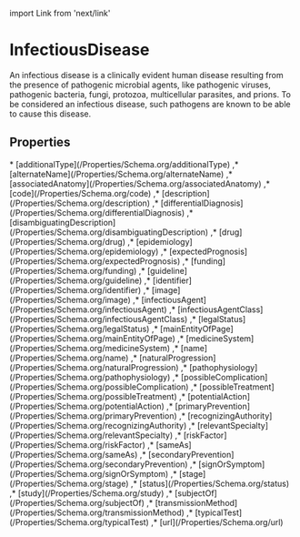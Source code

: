 import Link from 'next/link'

# InfectiousDisease

An infectious disease is a clinically evident human disease resulting from the presence of pathogenic microbial agents, like pathogenic viruses, pathogenic bacteria, fungi, protozoa, multicellular parasites, and prions. To be considered an infectious disease, such pathogens are known to be able to cause this disease.

## Properties

<Grid>
* [additionalType](/Properties/Schema.org/additionalType)
,* [alternateName](/Properties/Schema.org/alternateName)
,* [associatedAnatomy](/Properties/Schema.org/associatedAnatomy)
,* [code](/Properties/Schema.org/code)
,* [description](/Properties/Schema.org/description)
,* [differentialDiagnosis](/Properties/Schema.org/differentialDiagnosis)
,* [disambiguatingDescription](/Properties/Schema.org/disambiguatingDescription)
,* [drug](/Properties/Schema.org/drug)
,* [epidemiology](/Properties/Schema.org/epidemiology)
,* [expectedPrognosis](/Properties/Schema.org/expectedPrognosis)
,* [funding](/Properties/Schema.org/funding)
,* [guideline](/Properties/Schema.org/guideline)
,* [identifier](/Properties/Schema.org/identifier)
,* [image](/Properties/Schema.org/image)
,* [infectiousAgent](/Properties/Schema.org/infectiousAgent)
,* [infectiousAgentClass](/Properties/Schema.org/infectiousAgentClass)
,* [legalStatus](/Properties/Schema.org/legalStatus)
,* [mainEntityOfPage](/Properties/Schema.org/mainEntityOfPage)
,* [medicineSystem](/Properties/Schema.org/medicineSystem)
,* [name](/Properties/Schema.org/name)
,* [naturalProgression](/Properties/Schema.org/naturalProgression)
,* [pathophysiology](/Properties/Schema.org/pathophysiology)
,* [possibleComplication](/Properties/Schema.org/possibleComplication)
,* [possibleTreatment](/Properties/Schema.org/possibleTreatment)
,* [potentialAction](/Properties/Schema.org/potentialAction)
,* [primaryPrevention](/Properties/Schema.org/primaryPrevention)
,* [recognizingAuthority](/Properties/Schema.org/recognizingAuthority)
,* [relevantSpecialty](/Properties/Schema.org/relevantSpecialty)
,* [riskFactor](/Properties/Schema.org/riskFactor)
,* [sameAs](/Properties/Schema.org/sameAs)
,* [secondaryPrevention](/Properties/Schema.org/secondaryPrevention)
,* [signOrSymptom](/Properties/Schema.org/signOrSymptom)
,* [stage](/Properties/Schema.org/stage)
,* [status](/Properties/Schema.org/status)
,* [study](/Properties/Schema.org/study)
,* [subjectOf](/Properties/Schema.org/subjectOf)
,* [transmissionMethod](/Properties/Schema.org/transmissionMethod)
,* [typicalTest](/Properties/Schema.org/typicalTest)
,* [url](/Properties/Schema.org/url)

</Grid>

